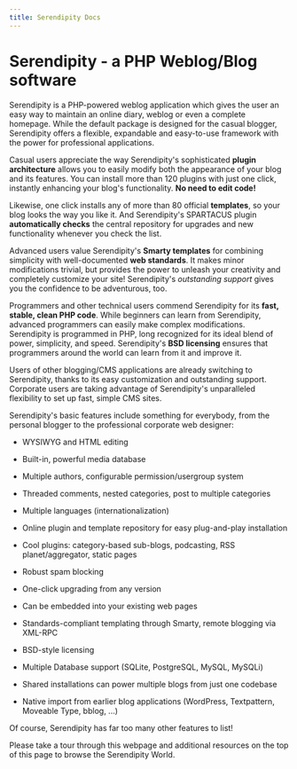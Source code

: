 ```yaml
---
title: Serendipity Docs
---
```

# Serendipity -  a PHP Weblog/Blog software

Serendipity is a PHP-powered weblog application which gives the user an easy way to maintain an online diary, weblog or even a complete homepage.  While the default package is designed for the casual blogger, Serendipity offers a flexible, expandable and easy-to-use framework with the power for professional applications.

Casual users appreciate the way Serendipity's sophisticated **plugin architecture** allows you to easily modify both the appearance of your blog and its features. You can install more than 120 plugins with just one click, instantly enhancing your blog's functionality. **No need to edit code!**

Likewise, one click installs any of more than 80 official **templates**, so your blog looks the way you like it. And Serendipity's SPARTACUS plugin **automatically checks** the central repository for upgrades and new functionality whenever you check the list.

Advanced users value Serendipity's **Smarty templates** for combining simplicity with well-documented **web standards**. It makes minor modifications trivial, but provides the power to unleash your creativity and completely customize your site! Serendipity's *outstanding support* gives you the confidence to be adventurous, too.

Programmers and other technical users commend Serendipity for its **fast, stable, clean PHP code**.  While beginners can learn from Serendipity, advanced programmers can easily make complex modifications. Serendipity is programmed in PHP, long recognized for its ideal blend of power, simplicity, and speed. Serendipity's **BSD licensing** ensures that programmers around the world can learn from it and improve it.

Users of other blogging/CMS applications are already switching to Serendipity, thanks to its easy customization and outstanding support.  Corporate users are taking advantage of Serendipity's unparalleled flexibility to set up fast, simple CMS sites.

Serendipity's basic features include something for everybody, from the personal blogger to the professional corporate web designer:

* WYSIWYG and HTML editing

* Built-in, powerful media database

* Multiple authors, configurable permission/usergroup system

* Threaded comments, nested categories, post to multiple categories

* Multiple languages (internationalization)

* Online plugin and template repository for easy plug-and-play installation

* Cool plugins: category-based sub-blogs, podcasting, RSS planet/aggregator, static pages

* Robust spam blocking

* One-click upgrading from any version

* Can be embedded into your existing web pages

* Standards-compliant templating through Smarty, remote blogging via XML-RPC

* BSD-style licensing

* Multiple Database support (SQLite, PostgreSQL, MySQL, MySQLi)

* Shared installations can power multiple blogs from just one codebase

* Native import from earlier blog applications (WordPress, Textpattern, Moveable Type, bblog, ...)

Of course, Serendipity has far too many other features to list!

Please take a tour through this webpage and additional resources on the top of this page to browse the Serendipity World.